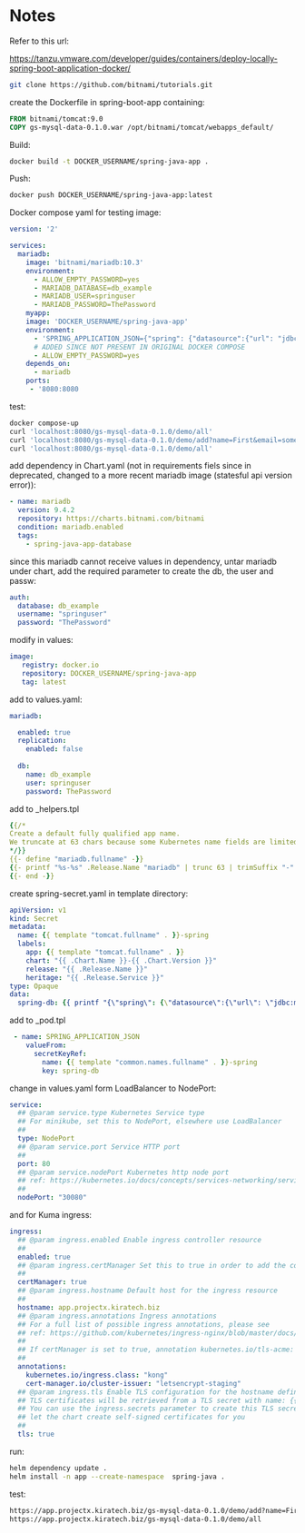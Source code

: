 # Notes

Refer to this url:

<https://tanzu.vmware.com/developer/guides/containers/deploy-locally-spring-boot-application-docker/>

```bash
git clone https://github.com/bitnami/tutorials.git
```

create the Dockerfile in spring-boot-app containing:

```dockerfile
FROM bitnami/tomcat:9.0
COPY gs-mysql-data-0.1.0.war /opt/bitnami/tomcat/webapps_default/
```

Build:

```bash
docker build -t DOCKER_USERNAME/spring-java-app .
```

Push:

```bash
docker push DOCKER_USERNAME/spring-java-app:latest
```

Docker compose yaml for testing image:

```yaml
version: '2'

services:
  mariadb:
    image: 'bitnami/mariadb:10.3'
    environment:
      - ALLOW_EMPTY_PASSWORD=yes
      - MARIADB_DATABASE=db_example
      - MARIADB_USER=springuser
      - MARIADB_PASSWORD=ThePassword
    myapp:
    image: 'DOCKER_USERNAME/spring-java-app'
    environment:
      - 'SPRING_APPLICATION_JSON={"spring": {"datasource":{"url": "jdbc:mysql://mariadb:3306/db_example", "username": "springuser", "password": "ThePassword"}}}'
      # ADDED SINCE NOT PRESENT IN ORIGINAL DOCKER COMPOSE
      - ALLOW_EMPTY_PASSWORD=yes
    depends_on:
      - mariadb
    ports:
     - '8080:8080
```

test:

```bash
docker compose-up
curl 'localhost:8080/gs-mysql-data-0.1.0/demo/all'
curl 'localhost:8080/gs-mysql-data-0.1.0/demo/add?name=First&email=someemail@someemailprovider.com'
curl 'localhost:8080/gs-mysql-data-0.1.0/demo/all'
```

add dependency in Chart.yaml (not in requirements fiels since in deprecated, changed to a more recent mariadb image (statesful api version error)):

```yaml
- name: mariadb
  version: 9.4.2
  repository: https://charts.bitnami.com/bitnami
  condition: mariadb.enabled
  tags:
    - spring-java-app-database
```

since this mariadb cannot receive values in dependency, untar mariadb under chart, add the required parameter to create the db, the user and passw:

```yaml
auth:
  database: db_example
  username: "springuser"
  password: "ThePassword"
```

modify in values:

```yaml
image:
   registry: docker.io
   repository: DOCKER_USERNAME/spring-java-app
   tag: latest
```

add to values.yaml:

```yaml
mariadb:

  enabled: true
  replication:
    enabled: false
    
  db:
    name: db_example
    user: springuser
    password: ThePassword
```

add to _helpers.tpl

```yaml
{{/*
Create a default fully qualified app name.
We truncate at 63 chars because some Kubernetes name fields are limited to this (by the DNS naming spec).
*/}}
{{- define "mariadb.fullname" -}}
{{- printf "%s-%s" .Release.Name "mariadb" | trunc 63 | trimSuffix "-" -}}
{{- end -}}
```

create spring-secret.yaml in template directory:

```yaml
apiVersion: v1
kind: Secret
metadata:
  name: {{ template "tomcat.fullname" . }}-spring
  labels:
    app: {{ template "tomcat.fullname" . }}
    chart: "{{ .Chart.Name }}-{{ .Chart.Version }}"
    release: "{{ .Release.Name }}"
    heritage: "{{ .Release.Service }}"
type: Opaque
data:
  spring-db: {{ printf "{\"spring\": {\"datasource\":{\"url\": \"jdbc:mysql://%s:3306/%s\", \"username\": \"%s\", \"password\": \"%s\"}}}" (include "mariadb.fullname" .) .Values.mariadb.db.name .Values.mariadb.db.user .Values.mariadb.db.password | b64enc }}
```

add to _pod.tpl

```yaml
 - name: SPRING_APPLICATION_JSON
    valueFrom:
      secretKeyRef:
        name: {{ template "common.names.fullname" . }}-spring
        key: spring-db
```

change in values.yaml form LoadBalancer to NodePort:

```yaml
service:
  ## @param service.type Kubernetes Service type
  ## For minikube, set this to NodePort, elsewhere use LoadBalancer
  ##
  type: NodePort
  ## @param service.port Service HTTP port
  ##
  port: 80
  ## @param service.nodePort Kubernetes http node port
  ## ref: https://kubernetes.io/docs/concepts/services-networking/service/#type-nodeport
  ##
  nodePort: "30080"
```

and for Kuma ingress:

```yaml
ingress:
  ## @param ingress.enabled Enable ingress controller resource
  ##
  enabled: true
  ## @param ingress.certManager Set this to true in order to add the corresponding annotations for cert-manager
  ##
  certManager: true
  ## @param ingress.hostname Default host for the ingress resource
  ##
  hostname: app.projectx.kiratech.biz
  ## @param ingress.annotations Ingress annotations
  ## For a full list of possible ingress annotations, please see
  ## ref: https://github.com/kubernetes/ingress-nginx/blob/master/docs/user-guide/nginx-configuration/annotations.md
  ##
  ## If certManager is set to true, annotation kubernetes.io/tls-acme: "true" will automatically be set
  ##
  annotations:
    kubernetes.io/ingress.class: "kong"
    cert-manager.io/cluster-issuer: "letsencrypt-staging"
  ## @param ingress.tls Enable TLS configuration for the hostname defined at `ingress.hostname` parameter
  ## TLS certificates will be retrieved from a TLS secret with name: {{- printf "%s-tls" .Values.ingress.hostname }}
  ## You can use the ingress.secrets parameter to create this TLS secret, relay on cert-manager to create it, or
  ## let the chart create self-signed certificates for you
  ##
  tls: true
```

run:

```bash
helm dependency update .
helm install -n app --create-namespace  spring-java .
```

test:

```html
https://app.projectx.kiratech.biz/gs-mysql-data-0.1.0/demo/add?name=First&email=someemail@someemailprovider.com
https://app.projectx.kiratech.biz/gs-mysql-data-0.1.0/demo/all
```
